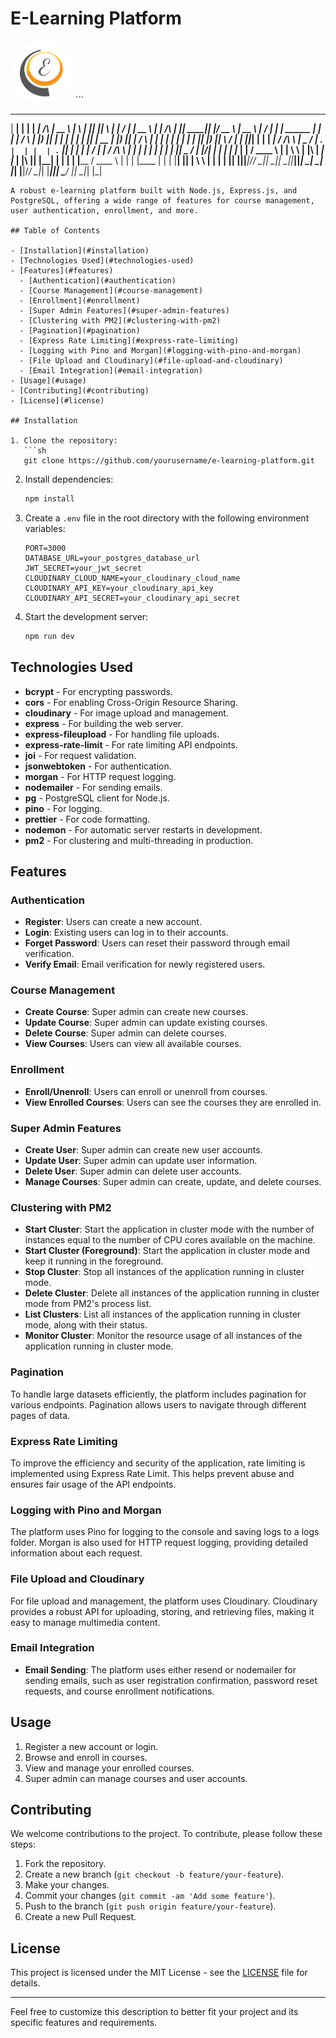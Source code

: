 # E-Learning Platform

<img src="./logo.png" height="100" width="100" style="border-radius:50%"/>
```

  ______          _       ______            _____   _   _  _____  _   _   _____      _____   _              _______  ______  ______  ____   _____   __  __ 
 |  ____|        | |     |  ____|    /\    |  __ \ | \ | ||_   _|| \ | | / ____|    |  __ \ | |         /\ |__   __||  ____||  ____|/ __ \ |  __ \ |  \/  |
 | |__  ______   | |     | |__      /  \   | |__) ||  \| |  | |  |  \| || |  __     | |__) || |        /  \   | |   | |__   | |__  | |  | || |__) || \  / |
 |  __||______|  | |     |  __|    / /\ \  |  _  / | . ` |  | |  | . ` || | |_ |    |  ___/ | |       / /\ \  | |   |  __|  |  __| | |  | ||  _  / | |\/| |
 | |____         | |____ | |____  / ____ \ | | \ \ | |\  | _| |_ | |\  || |__| |    | |     | |____  / ____ \ | |   | |____ | |    | |__| || | \ \ | |  | |
 |______|        |______||______|/_/    \_\|_|  \_\|_| \_||_____||_| \_| \_____|    |_|     |______|/_/    \_\|_|   |______||_|     \____/ |_|  \_\|_|  |_|
                                                                                                                                                       

```
A robust e-learning platform built with Node.js, Express.js, and PostgreSQL, offering a wide range of features for course management, user authentication, enrollment, and more.

## Table of Contents

- [Installation](#installation)
- [Technologies Used](#technologies-used)
- [Features](#features)
  - [Authentication](#authentication)
  - [Course Management](#course-management)
  - [Enrollment](#enrollment)
  - [Super Admin Features](#super-admin-features)
  - [Clustering with PM2](#clustering-with-pm2)
  - [Pagination](#pagination)
  - [Express Rate Limiting](#express-rate-limiting)
  - [Logging with Pino and Morgan](#logging-with-pino-and-morgan)
  - [File Upload and Cloudinary](#file-upload-and-cloudinary)
  - [Email Integration](#email-integration)
- [Usage](#usage)
- [Contributing](#contributing)
- [License](#license)

## Installation

1. Clone the repository:
   ```sh
   git clone https://github.com/yourusername/e-learning-platform.git
   ```

2. Install dependencies:
   ```sh
   npm install
   ```

3. Create a `.env` file in the root directory with the following environment variables:
   ```env
   PORT=3000
   DATABASE_URL=your_postgres_database_url
   JWT_SECRET=your_jwt_secret
   CLOUDINARY_CLOUD_NAME=your_cloudinary_cloud_name
   CLOUDINARY_API_KEY=your_cloudinary_api_key
   CLOUDINARY_API_SECRET=your_cloudinary_api_secret
   ```

4. Start the development server:
   ```sh
   npm run dev
   ```

## Technologies Used

- **bcrypt** - For encrypting passwords.
- **cors** - For enabling Cross-Origin Resource Sharing.
- **cloudinary** - For image upload and management.
- **express** - For building the web server.
- **express-fileupload** - For handling file uploads.
- **express-rate-limit** - For rate limiting API endpoints.
- **joi** - For request validation.
- **jsonwebtoken** - For authentication.
- **morgan** - For HTTP request logging.
- **nodemailer** - For sending emails.
- **pg** - PostgreSQL client for Node.js.
- **pino** - For logging.
- **prettier** - For code formatting.
- **nodemon** - For automatic server restarts in development.
- **pm2** - For clustering and multi-threading in production.

## Features

### Authentication

- **Register**: Users can create a new account.
- **Login**: Existing users can log in to their accounts.
- **Forget Password**: Users can reset their password through email verification.
- **Verify Email**: Email verification for newly registered users.

### Course Management

- **Create Course**: Super admin can create new courses.
- **Update Course**: Super admin can update existing courses.
- **Delete Course**: Super admin can delete courses.
- **View Courses**: Users can view all available courses.

### Enrollment

- **Enroll/Unenroll**: Users can enroll or unenroll from courses.
- **View Enrolled Courses**: Users can see the courses they are enrolled in.

### Super Admin Features

- **Create User**: Super admin can create new user accounts.
- **Update User**: Super admin can update user information.
- **Delete User**: Super admin can delete user accounts.
- **Manage Courses**: Super admin can create, update, and delete courses.

### Clustering with PM2

- **Start Cluster**: Start the application in cluster mode with the number of instances equal to the number of CPU cores available on the machine.
- **Start Cluster (Foreground)**: Start the application in cluster mode and keep it running in the foreground.
- **Stop Cluster**: Stop all instances of the application running in cluster mode.
- **Delete Cluster**: Delete all instances of the application running in cluster mode from PM2's process list.
- **List Clusters**: List all instances of the application running in cluster mode, along with their status.
- **Monitor Cluster**: Monitor the resource usage of all instances of the application running in cluster mode.

### Pagination

To handle large datasets efficiently, the platform includes pagination for various endpoints. Pagination allows users to navigate through different pages of data.

### Express Rate Limiting

To improve the efficiency and security of the application, rate limiting is implemented using Express Rate Limit. This helps prevent abuse and ensures fair usage of the API endpoints.

### Logging with Pino and Morgan

The platform uses Pino for logging to the console and saving logs to a logs folder. Morgan is also used for HTTP request logging, providing detailed information about each request.

### File Upload and Cloudinary

For file upload and management, the platform uses Cloudinary. Cloudinary provides a robust API for uploading, storing, and retrieving files, making it easy to manage multimedia content.

### Email Integration

- **Email Sending**: The platform uses either resend or nodemailer for sending emails, such as user registration confirmation, password reset requests, and course enrollment notifications.

## Usage

1. Register a new account or login.
2. Browse and enroll in courses.
3. View and manage your enrolled courses.
4. Super admin can manage courses and user accounts.

## Contributing

We welcome contributions to the project. To contribute, please follow these steps:
1. Fork the repository.
2. Create a new branch (`git checkout -b feature/your-feature`).
3. Make your changes.
4. Commit your changes (`git commit -am 'Add some feature'`).
5. Push to the branch (`git push origin feature/your-feature`).
6. Create a new Pull Request.

## License

This project is licensed under the MIT License - see the [LICENSE](LICENSE) file for details.

---

Feel free to customize this description to better fit your project and its specific features and requirements.
